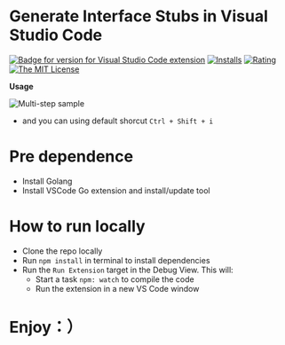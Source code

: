 # Generate Interface Stubs in Visual Studio Code

[![Badge for version for Visual Studio Code extension](https://vsmarketplacebadge.apphb.com/version-short/clylia217.vs-goimplements.svg?color=blue&style=?style=for-the-badge&logo=visual-studio-code)](https://marketplace.visualstudio.com/items?itemName=clylia217.vs-goimplements&wt.mc_id=vscode-versionlens-gitlab) [![Installs](https://vsmarketplacebadge.apphb.com/installs-short/clylia217.vs-goimplements.svg?color=blue&style=flat-square)](https://marketplace.visualstudio.com/items?itemName=clylia217.vs-goimplements)
[![Rating](https://vsmarketplacebadge.apphb.com/rating-short/clylia217.vs-goimplements.svg?color=blue&style=flat-square)](https://marketplace.visualstudio.com/items?itemName=clylia217.vs-goimplements) [![The MIT License](https://img.shields.io/badge/license-MIT-orange.svg?color=blue&style=flat-square)](https://opensource.org/licenses/MIT)

**Usage**

![Multi-step sample](https://github.com/startdusk/vs-goimplements/blob/main/preview.gif)

- and you can using default shorcut `Ctrl + Shift + i`

# Pre dependence

- Install Golang
- Install VSCode Go extension and install/update tool

# How to run locally

- Clone the repo locally
- Run `npm install` in terminal to install dependencies
- Run the `Run Extension` target in the Debug View. This will:
  - Start a task `npm: watch` to compile the code
  - Run the extension in a new VS Code window

# Enjoy：）
